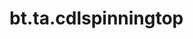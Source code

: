 <div itemscope itemtype="http://developers.google.com/ReferenceObject">
<meta itemprop="name" content="bt.ta.cdlspinningtop" />
<meta itemprop="path" content="Stable" />
</div>

# bt.ta.cdlspinningtop

<!-- Insert buttons and diff -->

<table class="tfo-notebook-buttons tfo-api nocontent" align="left">

</table>





<pre class="devsite-click-to-copy prettyprint lang-py tfo-signature-link">
<code>bt.ta.cdlspinningtop(
    *args, **kwargs
) -> np.array
</code></pre>



<!-- Placeholder for "Used in" -->
